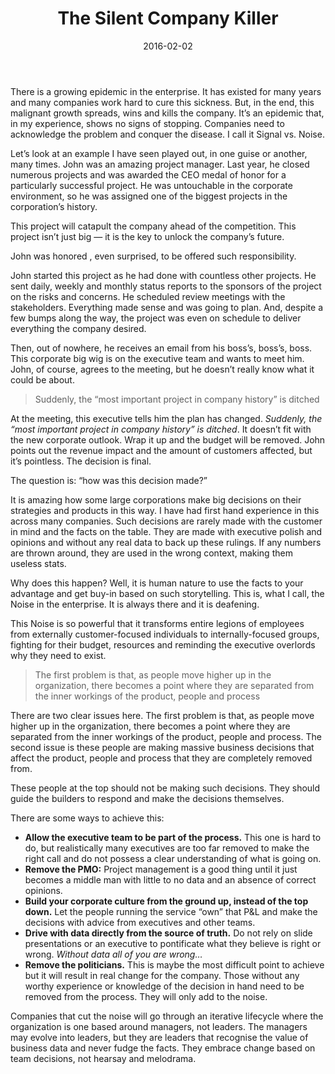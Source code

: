 ﻿---
title: 'The Silent Company Killer'
tags:
- Leadership
- Startup
date: 2016-02-02 
featured_image: 'silent-company-1.png'
---
  
There is a growing epidemic in the enterprise. It has existed for many years and many companies work hard to cure this sickness. But, in the end, this malignant growth spreads, wins and kills the company. It’s an epidemic that, in my experience, shows no signs of stopping. Companies need to acknowledge the problem and conquer the disease. I call it Signal vs. Noise.

Let’s look at an example I have seen played out, in one guise or another, many times. John was an amazing project manager. Last year, he closed numerous projects and was awarded the CEO medal of honor for a particularly successful project. He was untouchable in the corporate environment, so he was assigned one of the biggest projects in the corporation’s history.

This project will catapult the company ahead of the competition. This project isn’t just big — it is the key to unlock the company’s future.

John was honored , even surprised, to be offered such responsibility.

John started this project as he had done with countless other projects. He sent daily, weekly and monthly status reports to the sponsors of the project on the risks and concerns. He scheduled review meetings with the stakeholders. Everything made sense and was going to plan. And, despite a few bumps along the way, the project was even on schedule to deliver everything the company desired.

Then, out of nowhere, he receives an email from his boss’s, boss’s, boss. This corporate big wig is on the executive team and wants to meet him. John, of course, agrees to the meeting, but he doesn’t really know what it could be about.

> Suddenly, the “most important project in company history” is ditched

At the meeting, this executive tells him the plan has changed. _Suddenly, the “most important project in company history” is ditched_. It doesn’t fit with the new corporate outlook. Wrap it up and the budget will be removed. John points out the revenue impact and the amount of customers affected, but it’s pointless. The decision is final.

The question is: “how was this decision made?”

It is amazing how some large corporations make big decisions on their strategies and products in this way. I have had first hand experience in this across many companies. Such decisions are rarely made with the customer in mind and the facts on the table. They are made with executive polish and opinions and without any real data to back up these rulings. If any numbers are thrown around, they are used in the wrong context, making them useless stats.

Why does this happen? Well, it is human nature to use the facts to your advantage and get buy-in based on such storytelling. This is, what I call, the Noise in the enterprise. It is always there and it is deafening.

This Noise is so powerful that it transforms entire legions of employees from externally customer-focused individuals to internally-focused groups, fighting for their budget, resources and reminding the executive overlords why they need to exist.

> The first problem is that, as people move higher up in the organization, there becomes a point where they are separated from the inner workings of the product, people and process

There are two clear issues here. The first problem is that, as people move higher up in the organization, there becomes a point where they are separated from the inner workings of the product, people and process. The second issue is these people are making massive business decisions that affect the product, people and process that they are completely removed from.

These people at the top should not be making such decisions. They should guide the builders to respond and make the decisions themselves.

There are some ways to achieve this:

- **Allow the executive team to be part of the process.** This one is hard to do, but realistically many executives are too far removed to make the right call and do not possess a clear understanding of what is going on.
- **Remove the PMO:** Project management is a good thing until it just becomes a middle man with little to no data and an absence of correct opinions.
- **Build your corporate culture from the ground up, instead of the top down.** Let the people running the service “own” that P&L and make the decisions with advice from executives and other teams.
- **Drive with data directly from the source of truth.** Do not rely on slide presentations or an executive to pontificate what they believe is right or wrong. _Without data all of you are wrong…_
- **Remove the politicians.** This is maybe the most difficult point to achieve but it will result in real change for the company. Those without any worthy experience or knowledge of the decision in hand need to be removed from the process. They will only add to the noise.

Companies that cut the noise will go through an iterative lifecycle where the organization is one based around managers, not leaders. The managers may evolve into leaders, but they are leaders that recognise the value of business data and never fudge the facts. They embrace change based on team decisions, not hearsay and melodrama.
